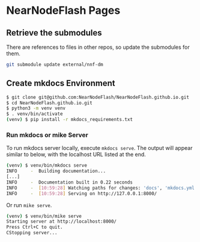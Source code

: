# NearNodeFlash Pages

## Retrieve the submodules

There are references to files in other repos, so update the submodules for them.

```bash
git submodule update external/nnf-dm
```

## Create mkdocs Environment

```bash
$ git clone git@github.com:NearNodeFlash/NearNodeFlash.github.io.git
$ cd NearNodeFlash.github.io.git
$ python3 -m venv venv
$ . venv/bin/activate
(venv) $ pip install -r mkdocs_requirements.txt
```

### Run mkdocs or mike Server

To run mkdocs server locally, execute `mkdocs serve`. The output will appear similar to below, with the localhost URL listed at the end.

```bash
(venv) $ venv/bin/mkdocs serve
INFO     -  Building documentation...
[...]
INFO     -  Documentation built in 0.22 seconds
INFO     -  [10:59:28] Watching paths for changes: 'docs', 'mkdocs.yml'
INFO     -  [10:59:28] Serving on http://127.0.0.1:8000/
```

Or run `mike serve`.

```bash
(venv) $ venv/bin/mike serve
Starting server at http://localhost:8000/
Press Ctrl+C to quit.
CStopping server...
```

